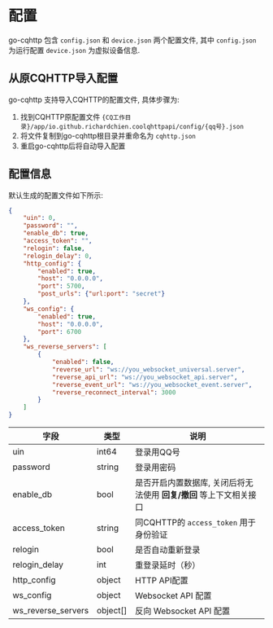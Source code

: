 # 配置

go-cqhttp 包含 `config.json` 和 `device.json` 两个配置文件, 其中 `config.json` 为运行配置 `device.json` 为虚拟设备信息.

## 从原CQHTTP导入配置

go-cqhttp 支持导入CQHTTP的配置文件, 具体步骤为: 

1. 找到CQHTTP原配置文件 `{CQ工作目录}/app/io.github.richardchien.coolqhttpapi/config/{qq号}.json`
2. 将文件复制到go-cqhttp根目录并重命名为 `cqhttp.json`
3. 重启go-cqhttp后将自动导入配置

## 配置信息

默认生成的配置文件如下所示: 

````json
{
	"uin": 0,
	"password": "",
	"enable_db": true,
	"access_token": "",
	"relogin": false,
	"relogin_delay": 0,
	"http_config": {
		"enabled": true,
		"host": "0.0.0.0",
		"port": 5700,
		"post_urls": {"url:port": "secret"}
	},
	"ws_config": {
		"enabled": true,
		"host": "0.0.0.0",
		"port": 6700
	},
	"ws_reverse_servers": [
		{
			"enabled": false,
			"reverse_url": "ws://you_websocket_universal.server",
			"reverse_api_url": "ws://you_websocket_api.server",
			"reverse_event_url": "ws://you_websocket_event.server",
			"reverse_reconnect_interval": 3000
		}
	]
}
````

| 字段               | 类型     | 说明                                                                |
| ------------------ | -------- | ------------------------------------------------------------------- |
| uin                | int64    | 登录用QQ号                                                          |
| password           | string   | 登录用密码                                                          |
| enable_db          | bool     | 是否开启内置数据库, 关闭后将无法使用 **回复/撤回** 等上下文相关接口 |
| access_token       | string   | 同CQHTTP的 `access_token`  用于身份验证                             |
| relogin            | bool     | 是否自动重新登录                                                    |
| relogin_delay      | int      | 重登录延时（秒）                                                    |
| http_config        | object   | HTTP API配置                                                        |
| ws_config          | object   | Websocket API 配置                                                  |
| ws_reverse_servers | object[] | 反向 Websocket API 配置                                             |


